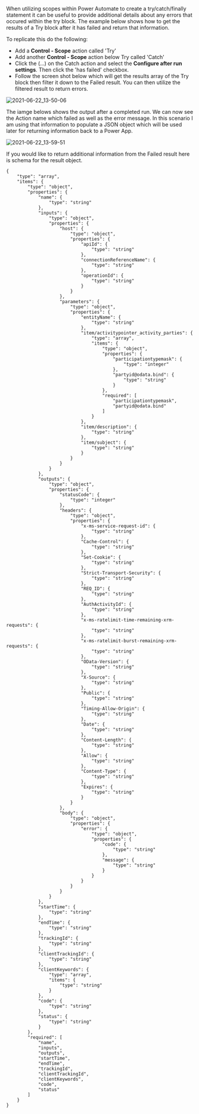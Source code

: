 When utilizing scopes within Power Automate to create a try/catch/finally statement it can be useful to provide additional details about any errors that occured within the try block.  The example below shows how to get the results of a Try block after it has failed and return that information.

To replicate this do the following: 

- Add a **Control - Scope** action called 'Try'
- Add another **Control - Scope** action below Try called 'Catch'
- Click the (...) on the Catch action and select the **Configure after run settings**. Then click the 'has failed' checkbox.
- Follow the screen shot below which will get the results array of the Try block then filter it down to the Failed result.  You can then utilize the filtered result to return errors.

![2021-06-22_13-50-06](https://user-images.githubusercontent.com/7444929/122980038-37ba1900-d366-11eb-9283-b722ac24ebdd.png)

The iamge belows shows the output after a completed run.  We can now see the Action name which failed as well as the error message.  In this scenario I am using that information to populate a JSON object which will be used later for returning information back to a Power App.

![2021-06-22_13-59-51](https://user-images.githubusercontent.com/7444929/122977991-02143080-d364-11eb-8326-7cd42369dd68.png)

If you would like to return additional information from the Failed result here is schema for the result object.

```
{
    "type": "array",
    "items": {
        "type": "object",
        "properties": {
            "name": {
                "type": "string"
            },
            "inputs": {
                "type": "object",
                "properties": {
                    "host": {
                        "type": "object",
                        "properties": {
                            "apiId": {
                                "type": "string"
                            },
                            "connectionReferenceName": {
                                "type": "string"
                            },
                            "operationId": {
                                "type": "string"
                            }
                        }
                    },
                    "parameters": {
                        "type": "object",
                        "properties": {
                            "entityName": {
                                "type": "string"
                            },
                            "item/activitypointer_activity_parties": {
                                "type": "array",
                                "items": {
                                    "type": "object",
                                    "properties": {
                                        "participationtypemask": {
                                            "type": "integer"
                                        },
                                        "partyid@odata.bind": {
                                            "type": "string"
                                        }
                                    },
                                    "required": [
                                        "participationtypemask",
                                        "partyid@odata.bind"
                                    ]
                                }
                            },
                            "item/description": {
                                "type": "string"
                            },
                            "item/subject": {
                                "type": "string"
                            }
                        }
                    }
                }
            },
            "outputs": {
                "type": "object",
                "properties": {
                    "statusCode": {
                        "type": "integer"
                    },
                    "headers": {
                        "type": "object",
                        "properties": {
                            "x-ms-service-request-id": {
                                "type": "string"
                            },
                            "Cache-Control": {
                                "type": "string"
                            },
                            "Set-Cookie": {
                                "type": "string"
                            },
                            "Strict-Transport-Security": {
                                "type": "string"
                            },
                            "REQ_ID": {
                                "type": "string"
                            },
                            "AuthActivityId": {
                                "type": "string"
                            },
                            "x-ms-ratelimit-time-remaining-xrm-requests": {
                                "type": "string"
                            },
                            "x-ms-ratelimit-burst-remaining-xrm-requests": {
                                "type": "string"
                            },
                            "OData-Version": {
                                "type": "string"
                            },
                            "X-Source": {
                                "type": "string"
                            },
                            "Public": {
                                "type": "string"
                            },
                            "Timing-Allow-Origin": {
                                "type": "string"
                            },
                            "Date": {
                                "type": "string"
                            },
                            "Content-Length": {
                                "type": "string"
                            },
                            "Allow": {
                                "type": "string"
                            },
                            "Content-Type": {
                                "type": "string"
                            },
                            "Expires": {
                                "type": "string"
                            }
                        }
                    },
                    "body": {
                        "type": "object",
                        "properties": {
                            "error": {
                                "type": "object",
                                "properties": {
                                    "code": {
                                        "type": "string"
                                    },
                                    "message": {
                                        "type": "string"
                                    }
                                }
                            }
                        }
                    }
                }
            },
            "startTime": {
                "type": "string"
            },
            "endTime": {
                "type": "string"
            },
            "trackingId": {
                "type": "string"
            },
            "clientTrackingId": {
                "type": "string"
            },
            "clientKeywords": {
                "type": "array",
                "items": {
                    "type": "string"
                }
            },
            "code": {
                "type": "string"
            },
            "status": {
                "type": "string"
            }
        },
        "required": [
            "name",
            "inputs",
            "outputs",
            "startTime",
            "endTime",
            "trackingId",
            "clientTrackingId",
            "clientKeywords",
            "code",
            "status"
        ]
    }
}
```
